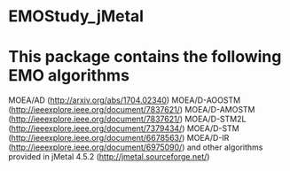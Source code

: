 # EMOStudy_jMetal

# This package contains the following EMO algorithms
MOEA/AD (http://arxiv.org/abs/1704.02340)
MOEA/D-AOOSTM (http://ieeexplore.ieee.org/document/7837621/)
MOEA/D-AMOSTM (http://ieeexplore.ieee.org/document/7837621/)
MOEA/D-STM2L (http://ieeexplore.ieee.org/document/7379434/)
MOEA/D-STM (http://ieeexplore.ieee.org/document/6678563/)
MOEA/D-IR (http://ieeexplore.ieee.org/document/6975090/)
and other algorithms provided in jMetal 4.5.2 (http://jmetal.sourceforge.net/)


